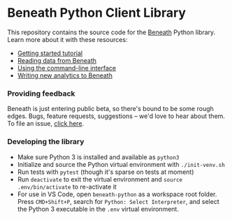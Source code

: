 # Beneath Python Client Library

This repository contains the source code for the [Beneath](https://beneath.network) Python library. Learn more about it with these resources:

- [Getting started tutorial](https://about.beneath.network/docs)
- [Reading data from Beneath](https://about.beneath.network/docs)
- [Using the command-line interface](https://about.beneath.network/docs)
- [Writing new analytics to Beneath](https://about.beneath.network/docs)

### Providing feedback

Beneath is just entering public beta, so there's bound to be some rough edges. Bugs, feature requests, suggestions – we'd love to hear about them. To file an issue, [click here](https://gitlab.com/_beneath/beneath-python/issues).

### Developing the library

- Make sure Python 3 is installed and available as `python3`
- Initialize and source the Python virtual environment with `./init-venv.sh`
- Run tests with `pytest` (though it's sparse on tests at moment)
- Run `deactivate` to exit the virtual environment and `source .env/bin/activate` to re-activate it
- For use in VS Code, open `beneath-python` as a workspace root folder. Press `CMD+Shift+P`, search for `Python: Select Interpreter`, and select the Python 3 executable in the `.env` virtual environment.
